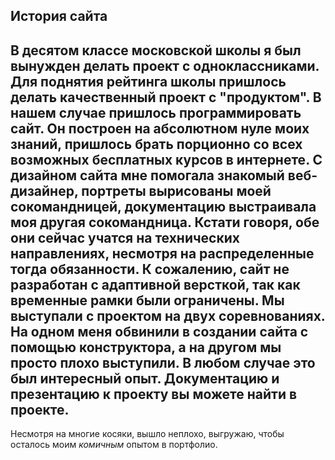 ## История сайта

В десятом классе московской школы я был вынужден делать проект с одноклассниками. 
Для поднятия рейтинга школы пришлось делать качественный проект с "продуктом". В нашем случае пришлось программировать сайт.
Он построен на абсолютном нуле моих знаний, пришлось брать порционно со всех возможных бесплатных курсов в интернете. 
С дизайном сайта мне помогала знакомый веб-дизайнер, портреты вырисованы моей сокомандницей, документацию выстраивала моя другая сокомандница. 
Кстати говоря, обе они сейчас учатся на технических направлениях, несмотря на распределенные тогда обязанности. К сожалению, сайт не разработан с адаптивной версткой, 
так как временные рамки были ограничены. 
Мы выступали с проектом на двух соревнованиях. На одном меня обвинили в создании сайта с помощью конструктора, а на другом мы просто плохо выступили. 
В любом случае это был интересный опыт. Документацию и презентацию к проекту вы можете найти в проекте. <br>
---
Несмотря на многие косяки, вышло неплохо, выгружаю, чтобы осталось моим *комичным* опытом в портфолио.